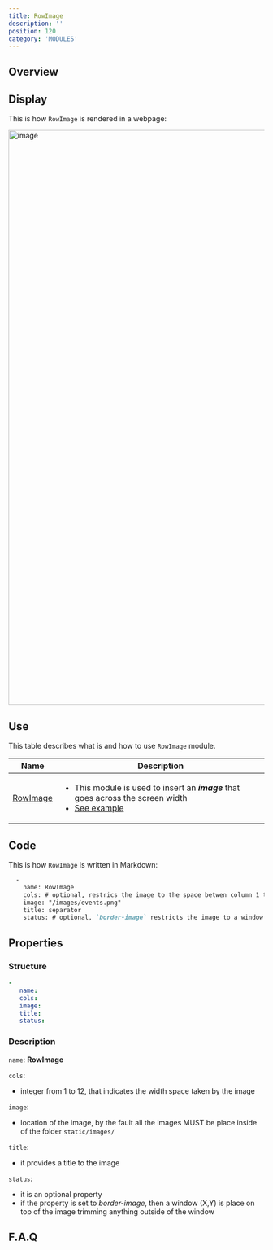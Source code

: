 ```yaml
---
title: RowImage
description: ''
position: 120
category: 'MODULES'
---
```

## Overview

## Display

This is how `RowImage` is rendered in a webpage:

<img width="1130" alt="image" src="https://user-images.githubusercontent.com/3258579/146674618-8a39d80f-325d-4de6-b17d-2fe36474a12b.png">

## Use
This table describes what is and how to use `RowImage` module.

<table>
<thead>
      <tr>
            <th>Name</th>
            <th>Description</th>
      </tr>
</thead>
<tbody>
      <tr>
            <td><a href="./#rowimage" target="_blank">RowImage</a></td>
            <td>
                  <ul>
                        <li>This module is used to insert an <b><i>image</i></b> that goes across the screen width</li>
                        <li><a href="#rowimage" >See example</a></li>
                  </ul>
            </td>
      </tr>
</tbody>
</table>



## Code
This is how `RowImage` is written in Markdown:

```md [oma_github_pages/content/index.md]
  -
    name: RowImage
    cols: # optional, restrics the image to the space betwen column 1 to 12
    image: "/images/events.png"
    title: separator
    status: # optional, `border-image` restricts the image to a window X, Y

```
## Properties
### Structure
```yml
-
   name:
   cols:
   image:
   title: 
   status:
```

### Description
`name`: **RowImage**

`cols`: 
* integer from 1 to 12, that indicates the width space taken by the image

`image`:
* location of the image, by the fault all the images MUST be place inside of the folder `static/images/`


`title`: 
* it provides a title to the image

`status`:
* it is an optional property
* if the property is set to *border-image*, then a window (X,Y) is place on top of the image trimming anything outside of the window

## F.A.Q